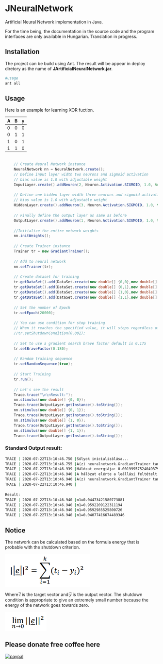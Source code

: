 # JNeuralNetwork
Artificial Neural Network implementation in Java.

For the time being, the documentation in the source code and the program interfaces are only available in Hungarian. Translation in progress.

## Installation
The project can be build using Ant. The result will be appear in deploy diretory as the name of **JArtificialNeuralNetwork.jar**.
```sh
#usage
ant all
```

## Usage

Here is an example for learning XOR fuction.

| A | B | y
|---|---|---
| 0 | 0 | 0
| 0 | 1 | 1
| 1 | 0 | 1
| 1 | 1 | 0

```java

    // Create Neural Network instance
    NeuralNetwork nn = NeuralNetwork.create();
    // Define input layer width two neurons and sigmoid activation
    // bias value is 1.0 with adjustable weight
    InputLayer.create().addNeuron(2, Neuron.Activation.SIGMOID, 1.0, true);
    
    // Define one hidden layer width three neurons and sigmoid activation
    // bias value is 1.0 with adjustable weight
    HiddenLayer.create().addNeuron(3, Neuron.Activation.SIGMOID, 1.0, true);
    
    // Finally define the output layer as same as before
    OutputLayer.create().addNeuron(1, Neuron.Activation.SIGMOID, 1.0, true);
    
    //Initialize the entire network weights
    nn.initWeights();

    // Create Trainer instance
    Trainer tr = new GradiantTrainer();
    
    // Add to neural network
    nn.setTrainer(tr);
    
    // Create dataset for training 
    tr.getDataSet().add(DataSet.create(new double[] {0,0},new double[] {0}));
    tr.getDataSet().add(DataSet.create(new double[] {0,1},new double[] {1}));
    tr.getDataSet().add(DataSet.create(new double[] {1,0},new double[] {1}));
    tr.getDataSet().add(DataSet.create(new double[] {1,1},new double[] {0}));

    // Set the number of Epoch
    tr.setEpoch(20000);

    // You can use condition for stop training 
    // When it reaches the specified value, it will stops regardless of the epoch number
    //tr.setShutdownCondition(0.002);

    // Set to use a gradient search brave factor default is 0.175
    tr.setBraveFactor(0.180);
    
    // Random training sequence
    tr.setRandomSequence(true);
    
    // Start Training
    tr.run();
    
    // Let's see the result
    Trace.trace("\n\nResult:");
    nn.stimulus(new double[] {0, 0});
    Trace.trace(OutputLayer.getInstance().toString());
    nn.stimulus(new double[] {0, 1});
    Trace.trace(OutputLayer.getInstance().toString());
    nn.stimulus(new double[] {1, 0});
    Trace.trace(OutputLayer.getInstance().toString());
    nn.stimulus(new double[] {1, 1});
    Trace.trace(OutputLayer.getInstance().toString());

```

### Standard Output result:
```cmd
TRACE | 2020-07-22T13:10:46.750 |Súlyok inicializálása...
TRACE | 2020-07-22T13:10:46.755 |A(z) neuralnetwork.GradiantTrainer tanító algoritmus indítása 
TRACE | 2020-07-22T13:10:46.939 |Hálózat energiája: 0.001999575240493798 
TRACE | 2020-07-22T13:10:46.940 |A hálózat elérte a leállási feltételt, ezért a tanítás leáll.
TRACE | 2020-07-22T13:10:46.940 |A(z) neuralnetwork.GradiantTrainer tanító algoritmus befejezése 
TRACE | 2020-07-22T13:10:46.940 |

Result:
TRACE | 2020-07-22T13:10:46.940 |n1=0.04473421580773881
TRACE | 2020-07-22T13:10:46.940 |n1=0.9592209122311194
TRACE | 2020-07-22T13:10:46.940 |n1=0.9592985525800726
TRACE | 2020-07-22T13:10:46.940 |n1=0.04077416674489346
```

## Notice

The network can be calculated based on the formula
energy that is probable with the shutdown criterion.

![](MD/sd.png)

Where 𝑡̅ is the target vector and 𝑦̅ is the output vector. The shutdown condition is appropriate
to give an extremely small number because the energy of the network goes towards zero.

![](MD/sdlim.PNG)


## Please donate free coffee here
[![paypal](https://www.paypalobjects.com/en_US/i/btn/btn_donateCC_LG.gif)](https://www.paypal.me/csekme)

 
